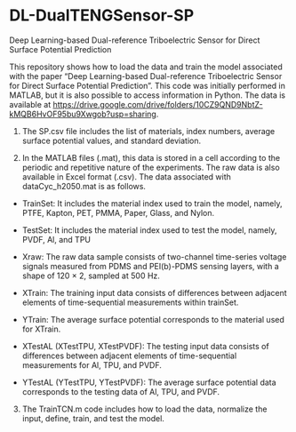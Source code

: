 # DL-DualTENGSensor-SP
Deep Learning-based Dual-reference Triboelectric Sensor for Direct Surface Potential Prediction

This repository shows how to load the data and train the model associated with the paper “Deep Learning-based Dual-reference Triboelectric Sensor for Direct Surface Potential Prediction”. This code was initially performed in MATLAB, but it is also possible to access information in Python. The data is available at https://drive.google.com/drive/folders/10CZ9QND9NbtZ-kMQB6HvOF95bu9Xwgob?usp=sharing.

1. The SP.csv file includes the list of materials, index numbers, average surface potential values, and standard deviation. 

2. In the MATLAB files (.mat), this data is stored in a cell according to the periodic and repetitive nature of the experiments. The raw data is also available in Excel format (.csv).
   The data associated with dataCyc_h2050.mat is as follows. 
- TrainSet: It includes the material index used to train the model, namely, PTFE, Kapton, PET, PMMA, Paper, Glass, and Nylon.

- TestSet: It includes the material index used to test the model, namely,  PVDF, Al, and TPU

- Xraw: The raw data sample consists of two-channel time-series voltage signals measured from PDMS and PEI(b)-PDMS sensing layers, with a shape of 120 × 2, sampled at 500 Hz. 

- XTrain: The training input data consists of differences between adjacent elements of time-sequential measurements within trainSet.

- YTrain: The average surface potential corresponds to the material used for XTrain.

- XTestAL (XTestTPU, XTestPVDF): The testing input data consists of differences between adjacent elements of time-sequential measurements for Al, TPU, and PVDF. 

- YTestAL (YTestTPU, YTestPVDF): The average surface potential data corresponds to the testing data of Al, TPU, and PVDF. 

3. The TrainTCN.m code includes how to load the data, normalize the input, define, train, and test the model. 
